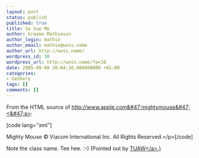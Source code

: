 ```yaml
---
layout: post
status: publish
published: true
title: So Sue Me
author: Graeme Mathieson
author_login: mathie
author_email: mathie@woss.name
author_url: http://woss.name/
wordpress_id: 38
wordpress_url: http://woss.name/?p=38
date: 2005-08-08 20:04:16.000000000 +01:00
categories:
- Geekery
tags: []
comments: []
---
```

From the HTML source of <a href="http:&#47;&#47;www.apple.com&#47;mightymouse&#47;" title="Apple - Mighty Mouse">http:&#47;&#47;www.apple.com&#47;mightymouse&#47;<&#47;a>:

[code lang="xml"]<p class="sosumi">Mighty Mouse &#169; Viacom
 International Inc. All Rights Reserved.<&#47;p>[&#47;code]

Note the class name.  Tee hee. :-)  (Pointed out by <a href="http:&#47;&#47;www.tuaw.com&#47;2005&#47;08&#47;08&#47;coding-humor-into-their-style-sheets&#47;" title="The Unofficial Apple Weblog">TUAW<&#47;a>.)

